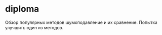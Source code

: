 # diploma
Обзор популярных методов шумоподавление и их сравнение. Попытка улучшить один из методов.


